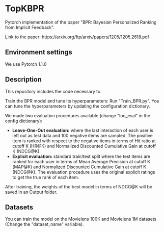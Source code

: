 # TopKBPR
Pytorch implementation of the paper "BPR: Bayesian Personalized Ranking from Implicit Feedback".

Link to the paper: https://arxiv.org/ftp/arxiv/papers/1205/1205.2618.pdf

## Environment settings
We use Pytorch 1.1.0

## Description
This repository includes the code necessary to:

Train the BPR model and tune its hyperparameters: Run "Train_BPR.py". You can tune the hyperparameters by updating the configuration dictionary. 

We made two evaluation procedures available (change "loo_eval" in the config dictionary):
* <b>Leave-One-Out evaluation:</b> where the last interaction of each user is left out as test data and 100 negative items are sampled. The positive item is ranked with respect to the negative items in terms of Hit ratio at cutoff K (HR@K) and Normalized Discounted Cumulative Gain at cutoff K (NDCG@K).
* <b>Explicit evaluation:</b> standard train/test split where the test items are ranked for each user in terms of Mean Average Precision at cutoff K (MAP@K) and Normalized Discounted Cumulative Gain at cutoff K (NDCG@K). The evaluation procedure uses the original explicit ratings to get the true rank of each item.

After training, the weights of the best model in terms of NDCG@K will be saved in an Output folder.

## Datasets
You can train the model on the Movielens 100K and Movielens 1M datasets (Change the "dataset_name" variable). 
